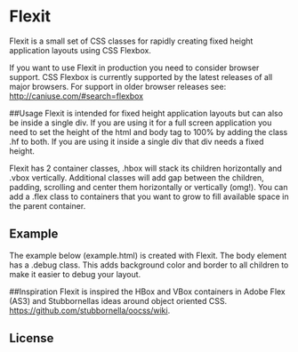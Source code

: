 Flexit
======

Flexit is a small set of CSS classes for rapidly creating fixed height application layouts using CSS Flexbox.

If you want to use Flexit in production you need to consider browser support. CSS Flexbox is currently supported by the latest
releases of all major browsers. For support in older browser releases see: http://caniuse.com/#search=flexbox

##Usage
Flexit is intended for fixed height application layouts but can also be inside a single div. If you are using it for a
full screen application you need to set the height of the html and body tag to 100% by adding the class .hf to both. If you are using it
inside a single div that div needs a fixed height.

Flexit has 2 container classes, .hbox will stack its children horizontally and .vbox vertically. Additional classes will add gap between the
children, padding, scrolling and center them horizontally or vertically (omg!). You can add a .flex class to containers that you want to
grow to fill available space in the parent container.

## Example
The example below (example.html) is created with Flexit. The body element has a .debug class. This adds background color and border to
all children to make it easier to debug your layout.

##Inspiration
Flexit is inspired the HBox and VBox containers in Adobe Flex (AS3) and Stubbornellas ideas around object oriented CSS.
https://github.com/stubbornella/oocss/wiki.

## License